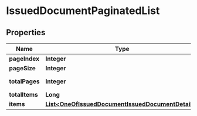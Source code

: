

# IssuedDocumentPaginatedList


## Properties

Name | Type | Description | Notes
------------ | ------------- | ------------- | -------------
**pageIndex** | **Integer** |  |  [optional]
**pageSize** | **Integer** |  |  [optional]
**totalPages** | **Integer** |  |  [optional] [readonly]
**totalItems** | **Long** |  |  [optional]
**items** | [**List&lt;OneOfIssuedDocumentIssuedDocumentDetails&gt;**](OneOfIssuedDocumentIssuedDocumentDetails.md) |  |  [optional]



